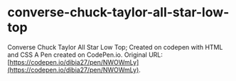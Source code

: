 # converse-chuck-taylor-all-star-low-top
Converse Chuck Taylor All Star Low Top; Created on codepen with HTML and CSS
A Pen created on CodePen.io. Original URL: [https://codepen.io/dibia27/pen/NWOWmLy](https://codepen.io/dibia27/pen/NWOWmLy).

